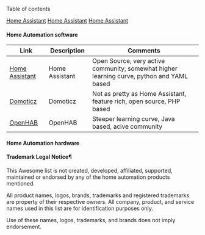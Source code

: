 Table of contents

[Home Assistant](./README.md#home-automation-software)
[Home Assistant](https://home-assistant.io/)
[Home Assistant](https://home-assistant.io/)

#### Home Automation software

| Link  | Description | Comments |
| ------------- | ------------- | ------------- |
| [Home Assistant](https://home-assistant.io/) | Home Assistant | Open Source, very active community, somewhat higher learning curve, python and YAML based |
| [Domoticz](https://www.domoticz.com/) | Domoticz | Not as pretty as Home Assistant, feature rich, open source, PHP based |
| [OpenHAB](https://www.openhab.org/) | OpenHAB | Steeper learning curve, Java based, acive community |


#### Home Automation hardware


#### Trademark Legal Notice¶

This Awesome list is not created, developed, affiliated, supported, maintained or endorsed by any of the home automation products mentioned.

All product names, logos, brands, trademarks and registered trademarks are property of their respective owners. All company, product, and service names used in this list are for identification purposes only.

Use of these names, logos, trademarks, and brands does not imply endorsement.
